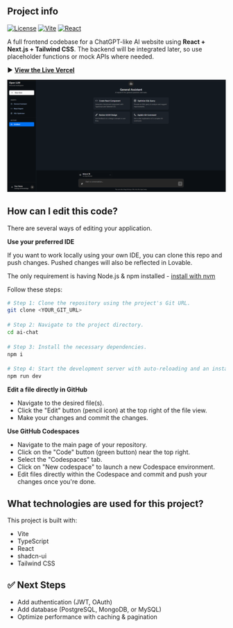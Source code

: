 
## Project info
[![License](https://img.shields.io/badge/license-MIT-blue.svg)](LICENSE)
[![Vite](https://img.shields.io/badge/vite-%5E4.0.0-brightgreen)](https://vitejs.dev/)
[![React](https://img.shields.io/badge/react-%5E18.2.0-blue)](https://react.dev/)

A full frontend codebase for a ChatGPT-like AI website using **React + Next.js + Tailwind CSS**. The backend will be integrated later, so use placeholder functions or mock APIs where needed.

▶️ **[View the Live Vercel](https://hadiuzzamanbappy.vercel.app/)**  

![Preview](/public/images/image.png)


## How can I edit this code?

There are several ways of editing your application.

**Use your preferred IDE**

If you want to work locally using your own IDE, you can clone this repo and push changes. Pushed changes will also be reflected in Lovable.

The only requirement is having Node.js & npm installed - [install with nvm](https://github.com/nvm-sh/nvm#installing-and-updating)

Follow these steps:

```sh
# Step 1: Clone the repository using the project's Git URL.
git clone <YOUR_GIT_URL>

# Step 2: Navigate to the project directory.
cd ai-chat

# Step 3: Install the necessary dependencies.
npm i

# Step 4: Start the development server with auto-reloading and an instant preview.
npm run dev
```

**Edit a file directly in GitHub**

- Navigate to the desired file(s).
- Click the "Edit" button (pencil icon) at the top right of the file view.
- Make your changes and commit the changes.

**Use GitHub Codespaces**

- Navigate to the main page of your repository.
- Click on the "Code" button (green button) near the top right.
- Select the "Codespaces" tab.
- Click on "New codespace" to launch a new Codespace environment.
- Edit files directly within the Codespace and commit and push your changes once you're done.

## What technologies are used for this project?

This project is built with:

- Vite
- TypeScript
- React
- shadcn-ui
- Tailwind CSS

## ✅ Next Steps

- Add authentication (JWT, OAuth)
- Add database (PostgreSQL, MongoDB, or MySQL)
- Optimize performance with caching & pagination